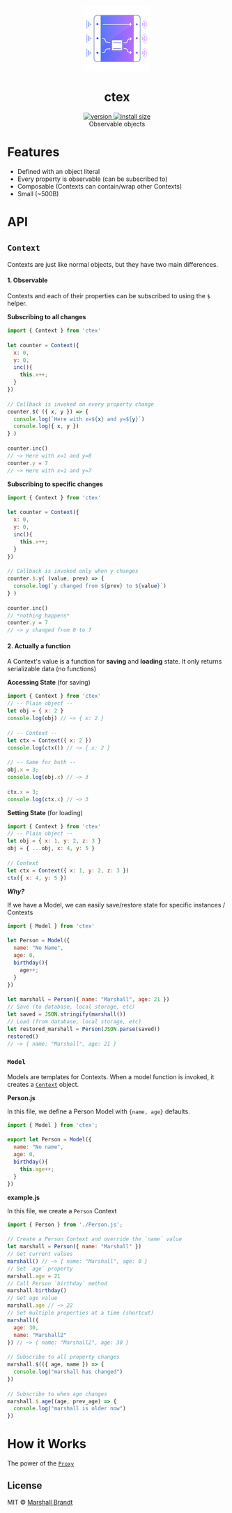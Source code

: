<div align="center">
  <img src="https://github.com/marshallcb/ctex/raw/main/meta/ctex.png" alt="ctex" width="150" />
</div>

<h1 align="center">ctex</h1>
<div align="center">
  <a href="https://npmjs.org/package/ctex">
    <img src="https://badgen.now.sh/npm/v/ctex" alt="version" />
  </a>
  <a href="https://bundlephobia.com/result?p=ctex">
    <img src="https://img.badgesize.io/MarshallCB/ctex/main/es.js?compression=brotli" alt="install size" />
  </a>
</div>

<div align="center">Observable objects</div>

# Features
- Defined with an object literal
- Every property is observable (can be subscribed to)
- Composable (Contexts can contain/wrap other Contexts)
- Small (~500B)

# API

## `Context`

Contexts are just like normal objects, but they have two main differences. 

#### 1. Observable

Contexts and each of their properties can be subscribed to using the `$` helper.

**Subscribing to all changes**
```js
import { Context } from 'ctex'

let counter = Context({
  x: 0,
  y: 0,
  inc(){
    this.x++;
  }
})

// Callback is invoked on every property change
counter.$( ({ x, y }) => {
  console.log(`Here with x=${x} and y=${y}`)
  console.log({ x, y })
} )

counter.inc()
// ~> Here with x=1 and y=0
counter.y = 7
// ~> Here with x=1 and y=7
```

**Subscribing to specific changes**
```js
import { Context } from 'ctex'

let counter = Context({
  x: 0,
  y: 0,
  inc(){
    this.x++;
  }
})

// Callback is invoked only when y changes
counter.$.y( (value, prev) => {
  console.log(`y changed from ${prev} to ${value}`)
} )

counter.inc()
// *nothing happens*
counter.y = 7
// ~> y changed from 0 to 7
```

#### 2. Actually a function

A Context's value is a function for **saving** and **loading** state. It only returns serializable data (no functions)

**Accessing State** (for saving)
```js
import { Context } from 'ctex'
// -- Plain object --
let obj = { x: 2 }
console.log(obj) // ~> { x: 2 }

// -- Context --
let ctx = Context({ x: 2 })
console.log(ctx()) // ~> { x: 2 }

// -- Same for both --
obj.x = 3;
console.log(obj.x) // ~> 3

ctx.x = 3;
console.log(ctx.x) // ~> 3
```

**Setting State** (for loading)
```js
import { Context } from 'ctex'
// -- Plain object --
let obj = { x: 1, y: 2, z: 3 }
obj = { ...obj, x: 4, y: 5 }

// Context
let ctx = Context({ x: 1, y: 2, z: 3 })
ctx({ x: 4, y: 5 })
```

***Why?***

If we have a Model, we can easily save/restore state for specific instances / Contexts

```js
import { Model } from 'ctex'

let Person = Model({
  name: "No Name",
  age: 0,
  birthday(){
    age++;
  }
})

let marshall = Person({ name: "Marshall", age: 21 })
// Save (to database, local storage, etc)
let saved = JSON.stringify(marshall())
// Load (from database, local storage, etc)
let restored_marshall = Person(JSON.parse(saved))
restored()
// ~> { name: "Marshall", age: 21 }
```


### `Model`

Models are templates for Contexts. When a model function is invoked, it creates a [`Context`](#Context) object.

**Person.js**

In this file, we define a Person Model with `{name, age}` defaults.

```js
import { Model } from 'ctex';

export let Person = Model({
  name: "No name",
  age: 0,
  birthday(){
    this.age++;
  }
})
```

**example.js**

In this file, we create a `Person` Context

```js
import { Person } from './Person.js';

// Create a Person Context and override the `name` value
let marshall = Person({ name: "Marshall" })
// Get current values
marshall() // ~> { name: "Marshall", age: 0 }
// Set `age` property
marshall.age = 21
// Call Person `birthday` method
marshall.birthday()
// Get age value
marshall.age // ~> 22
// Set multiple properties at a time (shortcut)
marshall({
  age: 30,
  name: "Marshall2"
}) // ~> { name: "Marshall2", age: 30 }

// Subscribe to all property changes
marshall.$(({ age, name }) => {
  console.log("marshall has changed")
})

// Subscribe to when age changes
marshall.$.age((age, prev_age) => {
  console.log("marshall is older now")
})

```

# How it Works

The power of the [`Proxy`](https://developer.mozilla.org/en-US/docs/Web/JavaScript/Reference/Global_Objects/Proxy)

## License

MIT © [Marshall Brandt](https://m4r.sh)
